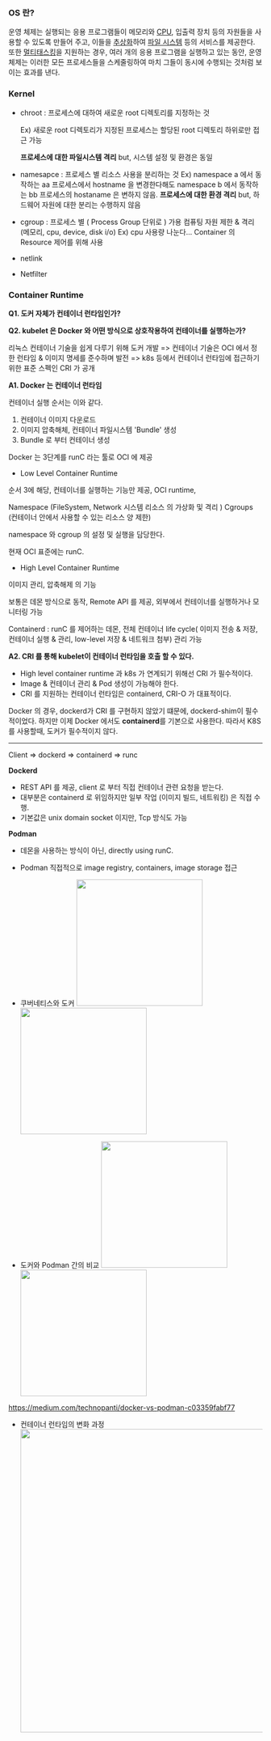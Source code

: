 ### OS 란?

운영 체제는 실행되는 응용 프로그램들이 메모리와 [CPU](https://ko.wikipedia.org/wiki/중앙_처리_장치), 입출력 장치 등의 자원들을 사용할 수 있도록 만들어 주고, 이들을 [추상화](https://ko.wikipedia.org/wiki/추상화)하여 [파일 시스템](https://ko.wikipedia.org/wiki/파일_시스템) 등의 서비스를 제공한다. 또한 [멀티태스킹](https://ko.wikipedia.org/wiki/멀티태스킹)을 지원하는 경우, 여러 개의 응용 프로그램을 실행하고 있는 동안, 운영 체제는 이러한 모든 프로세스들을 스케줄링하여 마치 그들이 동시에 수행되는 것처럼 보이는 효과를 낸다.




### Kernel 

- chroot : 프로세스에 대하여 새로운 root 디렉토리를 지정하는 것 

  Ex) 새로운 root 디렉토리가 지정된 프로세스는 할당된 root 디렉토리 하위로만 접근 가능 

  **프로세스에 대한 파일시스템 격리** but, 시스템 설정 및 환경은 동일 

- namesapce : 프로세스 별 리소스 사용을 분리하는 것 
  Ex) namespace a 에서 동작하는 aa 프로세스에서 hostname 을 변경한다해도 
  namespace b 에서 동작하는 bb 프로세스의 hostaname 은 변하지 않음. 
  **프로세스에 대한 환경 격리** but, 하드웨어 자원에 대한 분리는 수행하지 않음 

- cgroup : 프로세스 별 ( Process Group 단위로 ) 가용 컴퓨팅 자원 제한 & 격리 (메모리, cpu, device, disk i/o)
  Ex) cpu 사용량 나눈다... 
  Container 의 Resource 제어를 위해 사용  

- netlink

- Netfilter







### Container Runtime 

**Q1. 도커 자체가 컨테이너 런타임인가?**

**Q2. kubelet 은 Docker 와 어떤 방식으로 상호작용하여 컨테이너를 실행하는가?**

리눅스 컨테이너 기술을 쉽게 다루기 위해 도커 개발 
=> 컨테이너 기술은 OCI 에서 정한 런타임 & 이미지 명세를 준수하며 발전 
=> k8s 등에서 컨테이너 런타임에 접근하기 위한 표준 스펙인 CRI 가 공개 



**A1. Docker 는 컨테이너 런타임**

컨테이너 실행 순서는 이와 같다. 

1. 컨테이너 이미지 다운로드
2. 이미지 압축해체, 컨테이너 파일시스템 'Bundle' 생성 
3. Bundle 로 부터 컨테이너 생성 

Docker 는 3단계를 runC 라는 툴로 OCI 에 제공 



* Low Level Container Runtime 

순서 3에 해당, 컨테이너를 실행하는 기능만 제공, OCI runtime,

Namespace (FileSystem, Network 시스템 리소스 의 가상화 및 격리 )
Cgroups (컨테이너 안에서 사용할 수 있는 리소스 양 제한)

namespace 와 cgroup 의 설정 및 실행을 담당한다. 

현재 OCI 표준에는 runC. 


* High Level Container Runtime

이미지 관리, 압축해제 의 기능 

보통은 데몬 방식으로 동작, Remote API 를 제공, 외부에서 컨테이너를 실행하거나 모니터링 가능 

Containerd : runC 를 제어하는 데몬, 전체 컨테이너 life cycle( 이미지 전송 & 저장, 컨테이너 실행 & 관리, low-level 저장 & 네트워크 첨부) 관리 가능 



**A2. CRI 를 통해 kubelet이 컨테이너 런타임을 호출 할 수 있다.**

- High level container runtime 과 k8s 가 연계되기 위해선 CRI 가 필수적이다. 
- Image & 컨테이너 관리 & Pod 생성이 가능해야 한다. 
- CRI 를 지원하는 컨테이너 런타임은 containerd, CRI-O 가 대표적이다. 

Docker 의 경우, dockerd가 CRI 를 구현하지 않았기 떄문에, dockerd-shim이 필수적이었다. 
하지만 이제 Docker 에서도 **containerd**를 기본으로 사용한다. 
따라서 K8S 를 사용할때, 도커가 필수적이지 않다. 

---

Client => dockerd => containerd => runc

**Dockerd**

- REST API 를 제공, client 로 부터 직접 컨테이너 관련 요청을 받는다. 
- 대부분은 containerd 로 위임하지만 일부 작업 (이미지 빌드, 네트워킹) 은 직접 수행. 
- 기본값은 unix domain socket 이지만, Tcp 방식도 가능 

**Podman**

- 데몬을 사용하는 방식이 아닌, directly using runC.
- Podman 직접적으로 image registry, containers, image storage 접근

- 쿠버네티스와 도커   <img src="https://www.itopstimes.com/wp-content/uploads/2018/05/docker-ce.png" width="250" algin="left"/>  <img src="https://storage.googleapis.com/static.ianlewis.org/prod/img/771/docker.png" width="250" algin="left"/>

- 도커와 Podman 간의 비교   <img src="https://miro.medium.com/max/1400/1*OPQDWqLLXCUZSfq8oiCaug.png" width="250" algin="left"/><img src="https://miro.medium.com/max/1400/1*EN7d_9nCJEfp_mP7erY_7w.png" width="250" algin="left"/>

https://medium.com/technopanti/docker-vs-podman-c03359fabf77



- 컨테이너 런타임의 변화 과정   <img src="https://i1.wp.com/www.opennaru.com/wp-content/uploads/2019/07/Containerd_version.png?fit=1482%2C837" width="600" algin="left"/>





### 
